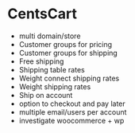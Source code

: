 # CentsCart
* multi domain/store
* Customer groups for pricing
* Customer groups for shipping
* Free shipping
* Shipping table rates
* Weight connect shipping rates
* Weight shipping rates
* Ship on account
* option to checkout and pay later
* multiple email/users per account
* investigate woocommerce + wp
